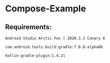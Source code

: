 # Compose-Example

## Requirements:

```Android Studio Arctic Fox | 2020.3.1 Canary 6```

```com.android.tools.build:gradle:7.0.0-alpha06```

```kotlin-gradle-plugin:1.4.21```


